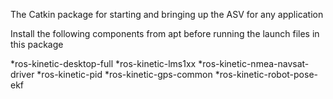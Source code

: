 The Catkin package for starting and bringing up the ASV for any application

Install the following components from apt before running the launch files in this package

*ros-kinetic-desktop-full
*ros-kinetic-lms1xx
*ros-kinetic-nmea-navsat-driver
*ros-kinetic-pid
*ros-kinetic-gps-common
*ros-kinetic-robot-pose-ekf

